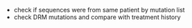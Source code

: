 - check if sequences were from same patient by mutation list
- check DRM mutations and compare with treatment history
